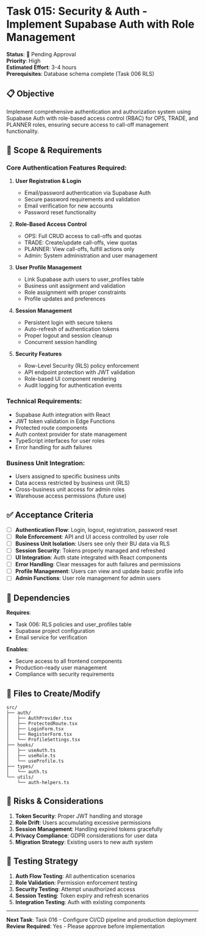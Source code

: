 # Task 015: Security & Auth - Implement Supabase Auth with Role Management

**Status**: 🔴 Pending Approval  
**Priority**: High  
**Estimated Effort**: 3-4 hours  
**Prerequisites**: Database schema complete (Task 006 RLS)

## 📋 Objective

Implement comprehensive authentication and authorization system using Supabase Auth with role-based access control (RBAC) for OPS, TRADE, and PLANNER roles, ensuring secure access to call-off management functionality.

## 🎯 Scope & Requirements

### Core Authentication Features Required:
1. **User Registration & Login**
   - Email/password authentication via Supabase Auth
   - Secure password requirements and validation
   - Email verification for new accounts
   - Password reset functionality

2. **Role-Based Access Control**
   - OPS: Full CRUD access to call-offs and quotas
   - TRADE: Create/update call-offs, view quotas
   - PLANNER: View call-offs, fulfill actions only
   - Admin: System administration and user management

3. **User Profile Management**
   - Link Supabase auth users to user_profiles table
   - Business unit assignment and validation
   - Role assignment with proper constraints
   - Profile updates and preferences

4. **Session Management**
   - Persistent login with secure tokens
   - Auto-refresh of authentication tokens
   - Proper logout and session cleanup
   - Concurrent session handling

5. **Security Features**
   - Row-Level Security (RLS) policy enforcement
   - API endpoint protection with JWT validation
   - Role-based UI component rendering
   - Audit logging for authentication events

### Technical Requirements:
- Supabase Auth integration with React
- JWT token validation in Edge Functions
- Protected route components
- Auth context provider for state management
- TypeScript interfaces for user roles
- Error handling for auth failures

### Business Unit Integration:
- Users assigned to specific business units
- Data access restricted by business unit (RLS)
- Cross-business unit access for admin roles
- Warehouse access permissions (future use)

## ✅ Acceptance Criteria

- [ ] **Authentication Flow**: Login, logout, registration, password reset
- [ ] **Role Enforcement**: API and UI access controlled by user role
- [ ] **Business Unit Isolation**: Users see only their BU data via RLS
- [ ] **Session Security**: Tokens properly managed and refreshed
- [ ] **UI Integration**: Auth state integrated with React components
- [ ] **Error Handling**: Clear messages for auth failures and permissions
- [ ] **Profile Management**: Users can view and update basic profile info
- [ ] **Admin Functions**: User role management for admin users

## 🔄 Dependencies

**Requires**:
- Task 006: RLS policies and user_profiles table
- Supabase project configuration
- Email service for verification

**Enables**:
- Secure access to all frontend components
- Production-ready user management
- Compliance with security requirements

## 📁 Files to Create/Modify

```
src/
├── auth/
│   ├── AuthProvider.tsx
│   ├── ProtectedRoute.tsx
│   ├── LoginForm.tsx
│   ├── RegisterForm.tsx
│   └── ProfileSettings.tsx
├── hooks/
│   ├── useAuth.ts
│   ├── useRole.ts
│   └── useProfile.ts
├── types/
│   └── auth.ts
└── utils/
    └── auth-helpers.ts
```

## 🚨 Risks & Considerations

1. **Token Security**: Proper JWT handling and storage
2. **Role Drift**: Users accumulating excessive permissions
3. **Session Management**: Handling expired tokens gracefully
4. **Privacy Compliance**: GDPR considerations for user data
5. **Migration Strategy**: Existing users to new auth system

## 🧪 Testing Strategy

1. **Auth Flow Testing**: All authentication scenarios
2. **Role Validation**: Permission enforcement testing
3. **Security Testing**: Attempt unauthorized access
4. **Session Testing**: Token expiry and refresh scenarios
5. **Integration Testing**: Auth with existing components

---

**Next Task**: Task 016 - Configure CI/CD pipeline and production deployment  
**Review Required**: Yes - Please approve before implementation